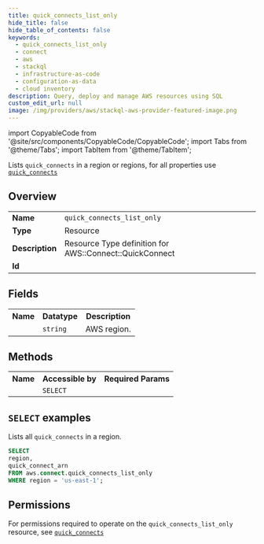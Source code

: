 ```yaml
---
title: quick_connects_list_only
hide_title: false
hide_table_of_contents: false
keywords:
  - quick_connects_list_only
  - connect
  - aws
  - stackql
  - infrastructure-as-code
  - configuration-as-data
  - cloud inventory
description: Query, deploy and manage AWS resources using SQL
custom_edit_url: null
image: /img/providers/aws/stackql-aws-provider-featured-image.png
---
```


import CopyableCode from '@site/src/components/CopyableCode/CopyableCode';
import Tabs from '@theme/Tabs';
import TabItem from '@theme/TabItem';

Lists <code>quick_connects</code> in a region or regions, for all properties use <a href="/providers/aws/serviceName/quick_connects/"><code>quick_connects</code></a>

## Overview
<table><tbody>
<tr><td><b>Name</b></td><td><code>quick_connects_list_only</code></td></tr>
<tr><td><b>Type</b></td><td>Resource</td></tr>
<tr><td><b>Description</b></td><td>Resource Type definition for AWS::Connect::QuickConnect</td></tr>
<tr><td><b>Id</b></td><td><CopyableCode code="aws.connect.quick_connects_list_only" /></td></tr>
</tbody></table>

## Fields
<table><tbody><tr><th>Name</th><th>Datatype</th><th>Description</th></tr><tr><td><CopyableCode code="region" /></td><td><code>string</code></td><td>AWS region.</td></tr>
</tbody></table>

## Methods

<table><tbody>
  <tr>
    <th>Name</th>
    <th>Accessible by</th>
    <th>Required Params</th>
  </tr>
  <tr>
    <td><CopyableCode code="list_resources" /></td>
    <td><code>SELECT</code></td>
    <td><CopyableCode code="region" /></td>
  </tr>
</tbody></table>

## `SELECT` examples
Lists all <code>quick_connects</code> in a region.
```sql
SELECT
region,
quick_connect_arn
FROM aws.connect.quick_connects_list_only
WHERE region = 'us-east-1';
```


## Permissions

For permissions required to operate on the <code>quick_connects_list_only</code> resource, see <a href="/providers/aws/connect/quick_connects/#permissions"><code>quick_connects</code></a>

